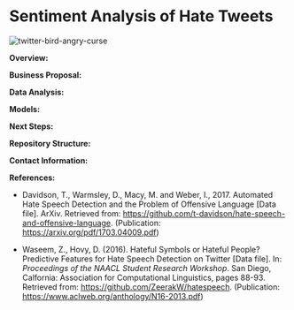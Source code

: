 # Sentiment Analysis of Hate Tweets

![twitter-bird-angry-curse](https://user-images.githubusercontent.com/591592/110745851-e6987600-8209-11eb-9e99-d4a4d09eba93.jpg)

**Overview:**




**Business Proposal:**




**Data Analysis:**




**Models:**




**Next Steps:**




**Repository Structure:**





**Contact Information:**





**References:**  

- Davidson, T., Warmsley, D., Macy, M. and Weber, I., 2017. Automated Hate Speech Detection and the Problem of Offensive Language \[Data file\]. ArXiv. Retrieved from:  https://github.com/t-davidson/hate-speech-and-offensive-language. (Publication: https://arxiv.org/pdf/1703.04009.pdf)

- Waseem, Z., Hovy, D. (2016). Hateful Symbols or Hateful People? Predictive Features for Hate Speech Detection on Twitter \[Data file\]. In: *Proceedings of the NAACL Student Research Workshop*. San Diego, Calfornia: Association for Computational Linguistics, pages 88-93. Retrieved from: https://github.com/ZeerakW/hatespeech.  (Publication:  https://www.aclweb.org/anthology/N16-2013.pdf)
